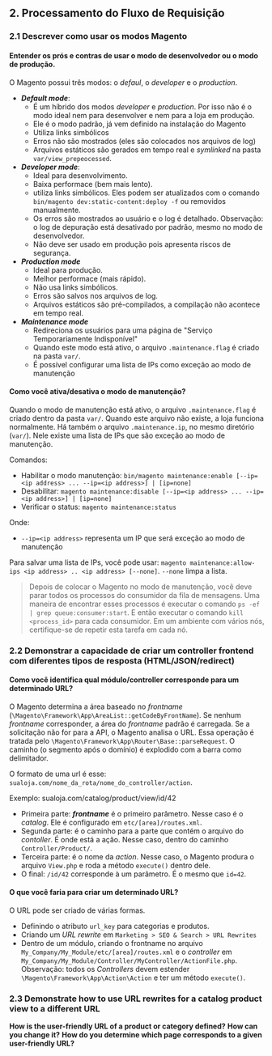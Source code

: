 ## 2. Processamento do Fluxo de Requisição

### 2.1 Descrever como usar os modos Magento

#### Entender os prós e contras de usar o modo de desenvolvedor ou o modo de produção. 

O Magento possui três modos: o _defaul_, o _developer_ e o _production_.

- **_Default mode_**: 
  - É um híbrido dos modos _developer_ e _production_. Por isso não é o modo ideal nem para desenvolver e nem para a loja em produção.
  - Ele é o modo padrão, já vem definido na instalação do Magento
  - Utiliza links simbólicos
  - Erros não são mostrados (eles são colocados nos arquivos de log)
  - Arquivos estáticos são gerados em tempo real e _symlinked_ na pasta `var/view_prepeocessed`.
- **_Developer mode_**:
  - Ideal para desenvolvimento.
  - Baixa performace (bem mais lento).
  - utiliza links simbólicos. Eles podem ser atualizados com o comando `bin/magento dev:static-content:deploy -f` ou removidos manualmente.
  - Os erros são mostrados ao usuário e o log é detalhado. Observação: o log de depuração está desativado por padrão, mesmo no modo de desenvolvedor.
  - Não deve ser usado em produção pois apresenta riscos de segurança.
- **_Production mode_**
  - Ideal para produção.
  - Melhor performace (mais rápido).
  - Não usa links simbólicos.
  - Erros são salvos nos arquivos de log.
  - Arquivos estáticos são pré-compilados, a compilação não acontece em tempo real.
- **_Maintenance mode_**
  - Redireciona os usuários para uma página de "Serviço Temporariamente Indisponível"
  - Quando este modo está ativo, o arquivo `.maintenance.flag` é criado na pasta `var/`.
  - É possível configurar uma lista de IPs como exceção ao modo de manutenção

#### Como você ativa/desativa o modo de manutenção?

Quando o modo de manutenção está ativo, o arquivo `.maintenance.flag` é criado dentro da pasta `var/`. Quando este arquivo não existe, a loja funciona normalmente.
Há também o arquivo `.maintenance.ip`, no mesmo diretório (`var/`). Nele existe uma lista de IPs que são exceção ao modo de manutenção.

Comandos:
- Habilitar o modo manutenção: `bin/magento maintenance:enable [--ip=<ip address> ... --ip=<ip address>] | [ip=none]` 
- Desabilitar: `magento maintenance:disable [--ip=<ip address> ... --ip=<ip address>] | [ip=none]`
- Verificar o status: `magento maintenance:status`

Onde:
- `--ip=<ip address>` representa um IP que será exceção ao modo de manutenção

Para salvar uma lista de IPs, você pode usar: `magento maintenance:allow-ips <ip address> .. <ip address> [--none]`. `--none` limpa a lista.

> Depois de colocar o Magento no modo de manutenção, você deve parar todos os processos do consumidor da fila de mensagens.
> Uma maneira de encontrar esses processos é executar o comando `ps -ef | grep queue:consumer:start`. E então executar o comando `kill <process_id>` para cada consumidor. Em um ambiente com vários nós, certifique-se de repetir esta tarefa em cada nó.


### 2.2  Demonstrar a capacidade de criar um controller frontend com diferentes tipos de resposta (HTML/JSON/redirect)

#### Como você identifica qual módulo/controller corresponde para um determinado URL? 

O Magento determina a área baseado no _frontname_ (`\Magento\Framework\App\AreaList::getCodeByFrontName`). Se nenhum _frontname_ corresponder, a área do _frontname_ padrão é carregada.
Se a solicitação não for para a API, o Magento analisa o URL. Essa operação é tratada pelo `\Magento\Framework\App\Router\Base::parseRequest`. O caminho (o segmento após o domínio) é explodido com a barra como delimitador.

O formato de uma url é esse: `sualoja.com/nome_da_rota/nome_do_controller/action`.

Exemplo: sualoja.com/catalog/product/view/id/42
- Primeira parte: **_frontname_** é o primeiro parâmetro. Nesse caso é o _catalog_. Ele é configurado em `etc/[area]/routes.xml`. 
- Segunda parte: é o caminho para a parte que contém o arquivo do _contoller_. É onde está a ação. Nesse caso, dentro do caminho `Controller/Product/`.
- Terceira parte: é o nome da _action_. Nesse caso, o Magento produra o arquivo `View.php` e roda a método `execute()` dentro dele.
- O final: `/id/42` corresponde à um parâmetro. É o mesmo que `id=42`.


#### O que você faria para criar um determinado URL?
O URL pode ser criado de várias formas.
- Definindo o atributo `url_key` para categorias e produtos.
- Criando um _URL rewrite_ em `Marketing > SEO & Search > URL Rewrites`
- Dentro de um módulo, criando o frontname no arquivo `My_Company/My_Module/etc/[area]/routes.xml` e o _controller_ em `My_Company/My_Module/Controller/MyController/ActionFile.php`. Observação: todos os _Controllers_ devem estender `\Magento\Framework\App\Action\Action` e ter um método `execute()`.



### 2.3 Demonstrate how to use URL rewrites for a catalog product view to a different URL 

**How is the user-friendly URL of a product or category defined?**
**How can you change it?**
**How do you determine which page corresponds to a given user-friendly URL?**
 

